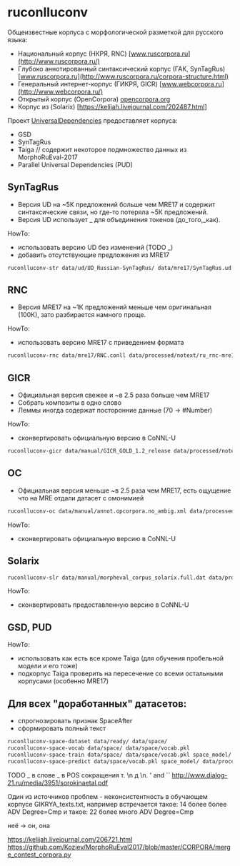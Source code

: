 # ruconlluconv

Общеизвестные корпуса с морфологической разметкой для русского языка:
- Национальный корпус (НКРЯ, RNC) [www.ruscorpora.ru](http://www.ruscorpora.ru/)
- Глубоко аннотированный синтаксический корпус (ГАК, SynTagRus) [www.ruscorpora.ru](http://www.ruscorpora.ru/corpora-structure.html)
- Генеральный интернет-корпус (ГИКРЯ, GICR) [www.webcorpora.ru](http://www.webcorpora.ru/)
- Открытый корпус (OpenCorpora) [opencorpora.org](http://opencorpora.org/)
- Корпус из (Solarix) [https://kelijah.livejournal.com/202487.html]

Проект [UniversalDependencies](http://universaldependencies.org/) предоставляет корпуса:
- GSD
- SynTagRus
- Taiga // содержит некоторое подмножество данных из MorphoRuEval-2017
- Parallel Universal Dependencies (PUD)


## SynTagRus
- Версия UD на ~5К предложений больше чем MRE17 и содержит синтаксические связи, но где-то потеряла ~5К предложений.
- Версия UD использует _ для объединения токенов (до_того,_как).

HowTo:
- использовать версию UD без изменений (TODO _)
- добавить отсутствующие предложения из MRE17

```bash
ruconlluconv-str data/ud/UD_Russian-SynTagRus/ data/mre17/SynTagRus.ud data/processed/notext/ru_str-ud-add.conllu
```


## RNC
- Версия MRE17 на ~1К предложений меньше чем оригинальная (100К), зато разбирается намного проще.

HowTo:
- использовать версию MRE17 с приведением формата

```bash
ruconlluconv-rnc data/mre17/RNC.conll data/processed/notext/ru_rnc-mre17-train.conllu
```


## GICR
- Официальная версия свежее и ~в 2.5 раза больше чем MRE17
- Собрать композиты в одно слово
- Леммы иногда содержат посторонние данные (70 -> #Number)

HowTo:
- сконвертировать официальную версию в CoNNL-U

```bash
ruconlluconv-gicr data/manual/GICR_GOLD_1.2_release data/processed/notext/ru_gicr-orig-train.conllu
```


## OC
- Официальная версия меньше ~в 2.5 раза чем MRE17, есть ощущение что на MRE отдали датасет с омонимией
```bash
ruconlluconv-oc data/manual/annot.opcorpora.no_ambig.xml data/processed/ru_oc-orig-train.conllu
```

HowTo:
- сконвертировать официальную версию в CoNNL-U


## Solarix
```bash
ruconlluconv-slr data/manual/morpheval_corpus_solarix.full.dat data/processed/notext/ru_slr-orig-train.conllu
```

HowTo:
- сконвертировать предоставленную версию в CoNNL-U


## GSD, PUD
HowTo:
- использовать как есть все кроме Taiga (для обучения пробельной модели и его тоже)
- подкорпус Taiga проверить на пересечение со всеми остальными корпусами (особенно MRE17)


## Для всех "доработанных" датасетов:
- спрогнозировать признак SpaceAfter
- сформировать полный текст

```bash
ruconlluconv-space-dataset data/ready/ data/space/
ruconlluconv-space-vocab data/space/ data/space/vocab.pkl
ruconlluconv-space-train data/space/ data/space/vocab.pkl space_model/
ruconlluconv-space-predict data/space/vocab.pkl space_model/ data/processed/notext/ data/processed/
```

TODO
_ в слове
_ в POS
сокращения т. \n д \n.
&#39; and ``
http://www.dialog-21.ru/media/3951/sorokinaetal.pdf


Один из источников проблем - неконсистентность в обучающем корпусе GIKRYA_texts.txt, например встречается такое:
14   более   более    ADV    Degree=Cmp
и такое:
22   более   много    ADV    Degree=Cmp

неё -> он, она

https://kelijah.livejournal.com/206721.html
https://github.com/Koziev/MorphoRuEval2017/blob/master/CORPORA/merge_contest_corpora.py
